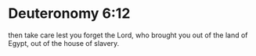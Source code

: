 # Deuteronomy 6:12

then take care lest you forget the Lord, who brought you out of the land of Egypt, out of the house of slavery.
